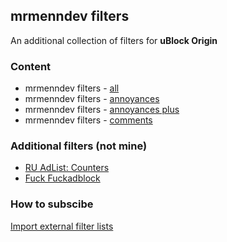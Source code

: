## mrmenndev filters

An additional collection of filters for **uBlock Origin**

### Content
-  mrmenndev filters - [all](https://gitlab.com/mrmenndev/filters/-/raw/master/filters.txt)
-  mrmenndev filters - [annoyances](https://gitlab.com/mrmenndev/filters/-/raw/master/annoyances.txt)
-  mrmenndev filters - [annoyances plus](https://gitlab.com/mrmenndev/filters/-/raw/master/annoyances_plus.txt)
-  mrmenndev filters - [comments](https://gitlab.com/mrmenndev/filters/-/raw/master/comments.txt)

### Additional filters (not mine)
- [RU AdList: Counters](https://easylist-downloads.adblockplus.org/cntblock.txt)
- [Fuck Fuckadblock](https://raw.githubusercontent.com/bogachenko/fuckfuckadblock/master/fuckfuckadblock.txt)

### How to subscibe
[Import external filter lists](https://github.com/gorhill/uBlock/wiki/Filter-lists-from-around-the-web)